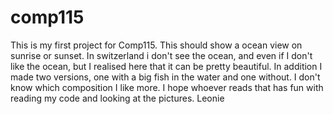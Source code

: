 # comp115
This is my first project for Comp115.
This should show a ocean view on sunrise or sunset. In switzerland i don't see the ocean, and even if I don't like the ocean, but I realised here that it can be pretty beautiful. In addition I made two versions, one with a big fish in the water and one without. I don't know which composition I like more. 
I hope whoever reads that has fun with reading my code and looking at the pictures. 
Leonie
